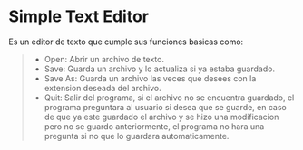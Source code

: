 # Simple Text Editor
Es un editor de texto que cumple sus funciones basicas como:
 <br>
> - Open: Abrir un archivo de texto.
> - Save: Guarda un archivo y lo actualiza si ya estaba 
>guardado.
> - Save As: Guarda un archivo las veces que desees con la 
>extension deseada del archivo.
> - Quit: Salir del programa, si el archivo no se encuentra 
>guardado, el programa preguntara al usuario si desea que 
>se guarde, en caso de que ya este guardado el archivo y se
> hizo una modificacion pero no se guardo anteriormente, 
>el programa no hara una pregunta si no que lo guardara
> automaticamente.